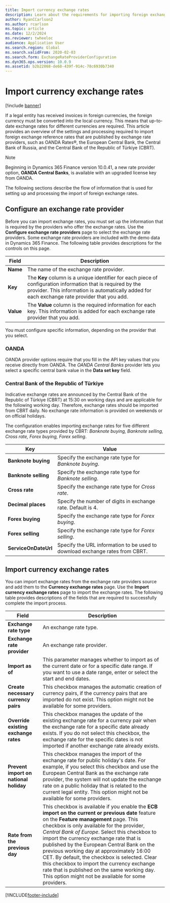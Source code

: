 ```yaml
---
title: Import currency exchange rates
description: Learn about the requirements for importing foreign exchange reference rates that are published by exchange rate providers.
author: RyanCCarlson2 
ms.author: rcarlson
ms.topic: article
ms.date: 12/2/2024
ms.reviewer: twheeloc
audience: Application User 
ms.search.region: Global
ms.search.validFrom: 2020-02-03
ms.search.form: ExchangeRateProviderConfiguration
ms.dyn365.ops.version: 10.0.9
ms.assetid: b2b22868-de68-439f-914c-78c6930b7340
---
```


# Import currency exchange rates

[!include [banner](../includes/banner.md)]

If a legal entity has received invoices in foreign currencies, the foreign currency must be converted into the local currency. This means that up-to-date exchange rates for different currencies are required. This article provides an overview of the settings and processing required to import foreign exchange reference rates that are published by exchange rate providers, such as OANDA Rates®, the European Central Bank, the Central Bank of Russia, and the Central Bank of the Republic of Türkiye (CBRT).

>[!NOTE]
>Beginning in Dynamics 365 Finance version 10.0.41, a new rate provider option, **OANDA Central Banks**, is available with an upgraded license key from OANDA. 

The following sections describe the flow of information that is used for setting up and processing the import of foreign exchange rates.

## Configure an exchange rate provider
Before you can import exchange rates, you must set up the information that is required by the providers who offer the exchange rates. Use the **Configure exchange rate providers** page to select the exchange rate providers. Some exchange rate providers are included with the demo data in Dynamics 365 Finance. The following table provides descriptions for the controls on this page. 

| Field | Description                   |
|-----------|-----------------------------------|
| **Name**  | The name of the exchange rate provider.                                                                                                          |
| **Key**   | The **Key** column is a unique identifier for each piece of configuration information that is required by the provider. This information is automatically added for each exchange rate provider that you add. |
| **Value** | The **Value** column is the required information for each key. This information is added for each exchange rate provider that you add. |

You must configure specific information, depending on the provider that you select.

### OANDA

OANDA provider options require that you fill in the API key values that you receive directly from OANDA. The *OANDA Central Banks* provider lets you select a specific central bank value in the **Data set key** field.

### Central Bank of the Republic of Türkiye

Indicative exchange rates are announced by the Central Bank of the Republic of Türkiye (CBRT) at 15:30 on working days and are applicable for the following working day. Therefore, exchange rates should be imported from CBRT daily. No exchange rate information is provided on weekends or on official holidays. 

The configuration enables importing exchange rates for five different exchange rate types provided by CBRT: *Banknote buying, Banknote selling, Cross rate, Forex buying, Forex selling*.

| **Key** | **Value** |
| ------ | -------------------------------------------------------------------------------|                        
| **Banknote buying** | Specify the exchange rate type for *Banknote buying*.|
| **Banknote selling** | Specify the exchange rate type for *Banknote selling*. |
| **Cross rate** | Specify the exchange rate type for *Cross rate*.|
| **Decimal places** | Specify the number of digits in exchange rate. Default is 4.|
| **Forex buying** | Specify the exchange rate type for *Forex buying*. |
| **Forex selling** | Specify the exchange rate type for *Forex selling*. |
| **ServiceOnDateUrl** | Specify the URL information to be used to download exchange rates from CBRT. |

## Import currency exchange rates
You can import exchange rates from the exchange rate providers source and add them to the **Currency exchange rates** page. Use the **Import currency exchange rates** page to import the exchange rates. The following table provides descriptions of the fields that are required to successfully complete the import process.

| Field | Description                   |
|-----------|-----------------------------------|
| **Exchange rate type**                 | An exchange rate type.                                                                                                                                                                                                                                                                                                                                                      |
| **Exchange rate provider**             | An exchange rate provider.                                                                                                                                                                                                                                                                                                                                                  |
| **Import as of**                       | This parameter manages whether to import as of the current date or for a specific date range. If you want to use a date range, enter or select the start and end dates.                                                                                                                                                                                                                |
| **Create necessary currency pairs**    | This checkbox manages the automatic creation of currency pairs, if the currency pairs that are imported do not exist. This option might not be available for some providers.                                                                                                                                                                                               |
| **Override existing exchange rates**   | This checkbox manages the update of the existing exchange rate for a currency pair when the exchange rate for a specific date already exists. If you do not select this checkbox, the exchange rate for the specific dates is not imported if another exchange rate already exists.                                                                                       |
| **Prevent import on national holiday** | This checkbox manages the import of the exchange rate for public holiday's date. For example, if you select this checkbox and use the European Central Bank as the exchange rate provider, the system will not update the exchange rate on a public holiday that is related to the current legal entity. This option might not be available for some providers. |
| **Rate from the previous day** | This checkbox is available if you enable the **ECB import on the current or previous date** feature on the **Feature management** page. This checkbox is only available for the provider, *Central Bank of Europe*. Select this checkbox to import the currency exchange rate that is published by the European Central Bank on the previous working day at approximately 16:00 CET. By default, the checkbox is selected. Clear this checkbox to import the currency exchange rate that is published on the same working day. This option might not be available for some providers. |


[!INCLUDE[footer-include](../../includes/footer-banner.md)]
